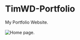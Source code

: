 # TimWD-Portfolio

My Portfolio Website.
<br><br>
<img alt='Home page.' src="https://github.com/HeyIam-Tim/TimWD-Portfolio/blob/master/images/portfolio1.gif">
<br><br><br>
